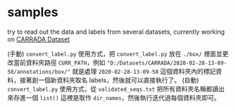 # samples
try to read out the data and labels from several datasets, currently working on [CARRADA Dataset](https://ieeexplore.ieee.org/abstract/document/9413181)

(手動) ```convert_label.py``` 使用方式，把 ```convert_label.py``` 放在 ```./box/``` 裡面並更改當前資料夾路徑 ```CURR_PATH```，例如 ```"D:/Datasets/CARRADA/2020-02-28-13-09-58/annotations/box/"``` 就是處理 ```2020-02-28-13-09-58``` 這個資料夾內的標記資料，接著創一個新資料夾取名 labels，然後就可以直接執行了。
(自動) ```convert_label.py``` 使用方式，從 ```validated_seqs.txt``` 把所有資料夾名稱都讀出來存進一個 ```list()``` 這裡是取作 ```dir_names```，然後執行迭代過每個資料夾即可。
